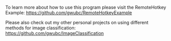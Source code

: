 To learn more about how to use this program please visit the RemoteHotkey Example: https://github.com/gwubc/RemoteHotkeyExample

Please also check out my other personal projects on using different methods for image classification: https://github.com/gwubc/ImageClassification
